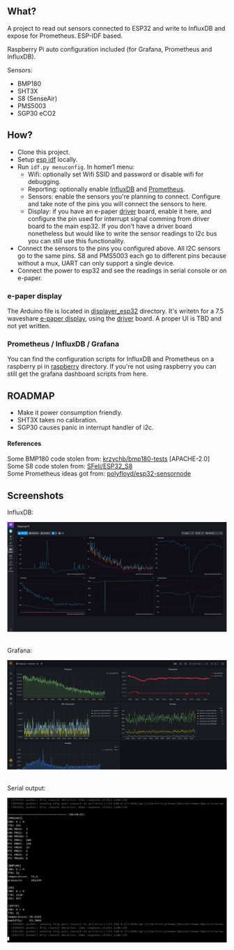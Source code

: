 ## What?

A project to read out sensors connected to ESP32 and write to InfluxDB and expose for Prometheus. ESP-IDF based.

Raspberry Pi auto configuration included (for Grafana, Prometheus and InfluxDB).

Sensors:

- BMP180
- SHT3X
- S8 (SenseAir)
- PMS5003
- SGP30 eCO2

## How?

- Clone this project.
- Setup [esp idf](1) locally.
- Run `idf.py menuconfig`. In homer1 menu:
  - Wifi: optionally set Wifi SSID and password or disable wifi for debugging.
  - Reporting: optionally enable [InfluxDB](https://www.influxdata.com/) and
    [Prometheus](https://prometheus.io/).
  - Sensors: enable the sensors you're planning to connect. Configure and take
    note of the pins you will connect the sensors to here.
  - Display: if you have an e-paper [driver](https://www.waveshare.com/wiki/E-Paper_ESP32_Driver_Board)
    board, enable it here, and configure the pin used for interrupt signal
    comming from driver board to the main esp32. If you don't have a driver
    board nonetheless but would like to write the sensor readings to I2c bus
    you can still use this functionality.
- Connect the sensors to the pins you configured above. All I2C sensors go to
  the same pins. S8 and PMS5003 each go to different pins because without a
  mux, UART can only support a single device.
- Connect the power to esp32 and see the readings in serial console or on
  e-paper.

### e-paper display

The Arduino file is located in [displayer\_esp32](displayer_esp32) directory.
It's writetn for a 7.5 waveshare
[e-paper display](https://www.waveshare.com/product/displays/7.5inch-e-paper.htm),
using the [driver](https://www.waveshare.com/wiki/E-Paper_ESP32_Driver_Board) board.
A proper UI is TBD and not yet written.

### Prometheus / InfluxDB / Grafana

You can find the configuration scripts for InfluxDB and Prometheus on a raspberry
pi in [raspberry](./raspberry/) directory. If you're not using raspberry you can
still get the grafana dashboard scripts from here.

## ROADMAP

- Make it power consumption friendly.
- SHT3X takes no calibration.
- SGP30 causes panic in interrupt handler of i2c.

#### References

Some BMP180 code stolen from:
[krzychb/bmp180-tests](https://github.com/krzychb/bmp180-tests) [APACHE-2.0]<br>
Some S8 code stolen from:
[SFeli/ESP32_S8](https://github.com/SFeli/ESP32_S8/blob/master/ESP32_S8_01.ino)<br>
Some Prometheus ideas got from:
[polyfloyd/esp32-sensornode](https://github.com/polyfloyd/esp32-sensornode)

## Screenshots

InfluxDB:

![InfluxDB](screenshots/influxdb.png)
<br>
<br>

Grafana:

![Grafana](screenshots/grafana.png)
<br>
<br>

Serial output:

![esp32 output](screenshots/esp32_output.png)



